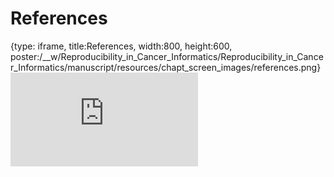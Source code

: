 # References
 
{type: iframe, title:References, width:800, height:600, poster:/__w/Reproducibility_in_Cancer_Informatics/Reproducibility_in_Cancer_Informatics/manuscript/resources/chapt_screen_images/references.png}
![](https://jhudatascience.org/Reproducibility_in_Cancer_Informatics/references.html)
 

 

